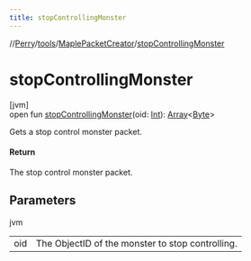 ```yaml
---
title: stopControllingMonster
---
```

//[Perry](../../../index.html)/[tools](../index.html)/[MaplePacketCreator](index.html)/[stopControllingMonster](stop-controlling-monster.html)



# stopControllingMonster



[jvm]\
open fun [stopControllingMonster](stop-controlling-monster.html)(oid: [Int](https://kotlinlang.org/api/latest/jvm/stdlib/kotlin/-int/index.html)): [Array](https://kotlinlang.org/api/latest/jvm/stdlib/kotlin/-array/index.html)<[Byte](https://kotlinlang.org/api/latest/jvm/stdlib/kotlin/-byte/index.html)>



Gets a stop control monster packet.



#### Return



The stop control monster packet.



## Parameters


jvm

| | |
|---|---|
| oid | The ObjectID of the monster to stop controlling. |




